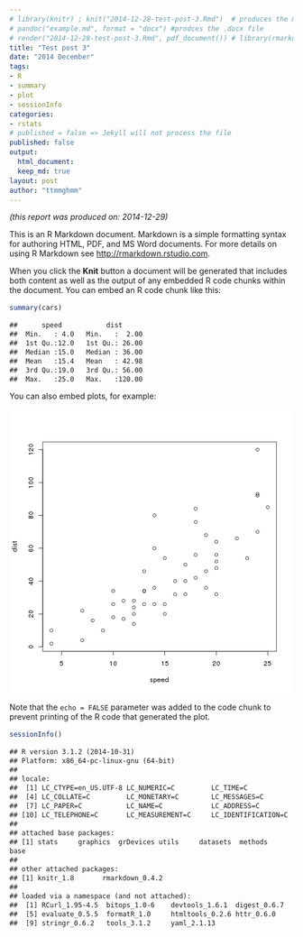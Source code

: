 ```yaml
---
# library(knitr) ; knit("2014-12-28-test-post-3.Rmd")  # produces the md file
# pandoc("example.md", format = "docx") #prodces the .docx file
# render("2014-12-28-test-post-3.Rmd", pdf_document()) # library(rmarkdown) ; # knit2html() 
title: "Test post 3"
date: "2014 December"
tags:
- R
- summary
- plot
- sessionInfo
categories:
- rstats
# published = false => Jekyll will not process the file
published: false 
output:
  html_document:
  keep_md: true
layout: post
author: "ttmmghmm"
---
```


*(this report was produced on: 2014-12-29)*  



This is an R Markdown document. Markdown is a simple formatting syntax for authoring HTML, PDF, and MS Word documents. For more details on using R Markdown see <http://rmarkdown.rstudio.com>.

When you click the **Knit** button a document will be generated that includes both content as well as the output of any embedded R code chunks within the document. You can embed an R code chunk like this:


```r
summary(cars)
```

```
##      speed           dist       
##  Min.   : 4.0   Min.   :  2.00  
##  1st Qu.:12.0   1st Qu.: 26.00  
##  Median :15.0   Median : 36.00  
##  Mean   :15.4   Mean   : 42.98  
##  3rd Qu.:19.0   3rd Qu.: 56.00  
##  Max.   :25.0   Max.   :120.00
```

You can also embed plots, for example:

![plot of chunk plot](figure/plot-1.png) 

Note that the `echo = FALSE` parameter was added to the code chunk to prevent printing of the R code that generated the plot.

```r
sessionInfo()
```

```
## R version 3.1.2 (2014-10-31)
## Platform: x86_64-pc-linux-gnu (64-bit)
## 
## locale:
##  [1] LC_CTYPE=en_US.UTF-8 LC_NUMERIC=C         LC_TIME=C           
##  [4] LC_COLLATE=C         LC_MONETARY=C        LC_MESSAGES=C       
##  [7] LC_PAPER=C           LC_NAME=C            LC_ADDRESS=C        
## [10] LC_TELEPHONE=C       LC_MEASUREMENT=C     LC_IDENTIFICATION=C 
## 
## attached base packages:
## [1] stats     graphics  grDevices utils     datasets  methods   base     
## 
## other attached packages:
## [1] knitr_1.8       rmarkdown_0.4.2
## 
## loaded via a namespace (and not attached):
##  [1] RCurl_1.95-4.5  bitops_1.0-6    devtools_1.6.1  digest_0.6.7   
##  [5] evaluate_0.5.5  formatR_1.0     htmltools_0.2.6 httr_0.6.0     
##  [9] stringr_0.6.2   tools_3.1.2     yaml_2.1.13
```

